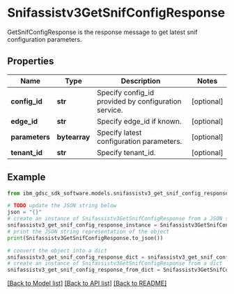 # Snifassistv3GetSnifConfigResponse

GetSnifConfigResponse is the response message to get latest snif configuration parameters.

## Properties

Name | Type | Description | Notes
------------ | ------------- | ------------- | -------------
**config_id** | **str** | Specify config_id provided by configuration service. | [optional] 
**edge_id** | **str** | Specify edge_id if known. | [optional] 
**parameters** | **bytearray** | Specify latest configuration parameters. | [optional] 
**tenant_id** | **str** | Specify tenant_id. | [optional] 

## Example

```python
from ibm_gdsc_sdk_software.models.snifassistv3_get_snif_config_response import Snifassistv3GetSnifConfigResponse

# TODO update the JSON string below
json = "{}"
# create an instance of Snifassistv3GetSnifConfigResponse from a JSON string
snifassistv3_get_snif_config_response_instance = Snifassistv3GetSnifConfigResponse.from_json(json)
# print the JSON string representation of the object
print(Snifassistv3GetSnifConfigResponse.to_json())

# convert the object into a dict
snifassistv3_get_snif_config_response_dict = snifassistv3_get_snif_config_response_instance.to_dict()
# create an instance of Snifassistv3GetSnifConfigResponse from a dict
snifassistv3_get_snif_config_response_from_dict = Snifassistv3GetSnifConfigResponse.from_dict(snifassistv3_get_snif_config_response_dict)
```
[[Back to Model list]](../README.md#documentation-for-models) [[Back to API list]](../README.md#documentation-for-api-endpoints) [[Back to README]](../README.md)


